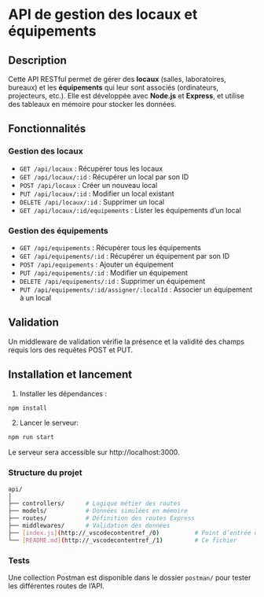 # API de gestion des locaux et équipements

## Description
Cette API RESTful permet de gérer des **locaux** (salles, laboratoires, bureaux) et les **équipements** qui leur sont associés (ordinateurs, projecteurs, etc.). Elle est développée avec **Node.js** et **Express**, et utilise des tableaux en mémoire pour stocker les données.

## Fonctionnalités

### Gestion des locaux
- `GET /api/locaux` : Récupérer tous les locaux
- `GET /api/locaux/:id` : Récupérer un local par son ID
- `POST /api/locaux` : Créer un nouveau local
- `PUT /api/locaux/:id` : Modifier un local existant
- `DELETE /api/locaux/:id` : Supprimer un local
- `GET /api/locaux/:id/equipements` : Lister les équipements d’un local

### Gestion des équipements
- `GET /api/equipements` : Récupérer tous les équipements
- `GET /api/equipements/:id` : Récupérer un équipement par son ID
- `POST /api/equipements` : Ajouter un équipement
- `PUT /api/equipements/:id` : Modifier un équipement
- `DELETE /api/equipements/:id` : Supprimer un équipement
- `PUT /api/equipements/:id/assigner/:localId` : Associer un équipement à un local

## Validation
Un middleware de validation vérifie la présence et la validité des champs requis lors des requêtes POST et PUT.

## Installation et lancement

1. Installer les dépendances :

```bash
npm install
```

2. Lancer le serveur:
```bash
npm run start
```

Le serveur sera accessible sur http://localhost:3000.

### Structure du projet

```sh
api/
│
├── controllers/      # Logique métier des routes
├── models/           # Données simulées en mémoire
├── routes/           # Définition des routes Express
├── middlewares/      # Validation des données
├── [index.js](http://_vscodecontentref_/0)          # Point d’entrée de l’application
└── [README.md](http://_vscodecontentref_/1)         # Ce fichier
```

### Tests
Une collection Postman est disponible dans le dossier `postman/` pour tester les différentes routes de l’API.
